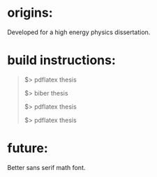 
origins:
===========

Developed for a high energy physics dissertation.


build instructions:
===========

> $> pdflatex thesis
>
> $> biber thesis
>
> $> pdflatex thesis
>
> $> pdflatex thesis

future:
===========

Better sans serif math font.
